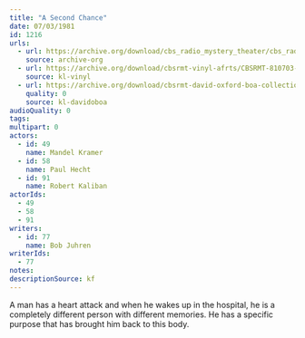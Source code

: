 ```yaml
---
title: "A Second Chance"
date: 07/03/1981
id: 1216
urls: 
  - url: https://archive.org/download/cbs_radio_mystery_theater/cbs_radio_mystery_theater-1201-1250.zip/cbs_radio_mystery_theater-1201-1250%2Fcbsrmt_1216_a_second_chance.mp3
    source: archive-org
  - url: https://archive.org/download/cbsrmt-vinyl-afrts/CBSRMT-810703-1216-A-Second-Chance_afrts.mp3
    source: kl-vinyl
  - url: https://archive.org/download/cbsrmt-david-oxford-boa-collection/CBSRMT-810703-1216-A-Second-Chance-(AFRTS)-(256-44)-{BoA}.mp3
    quality: 0
    source: kl-davidoboa
audioQuality: 0
tags: 
multipart: 0
actors:  
  - id: 49
    name: Mandel Kramer  
  - id: 58
    name: Paul Hecht  
  - id: 91
    name: Robert Kaliban
actorIds:  
  - 49  
  - 58  
  - 91
writers:  
  - id: 77
    name: Bob Juhren
writerIds:  
  - 77
notes: 
descriptionSource: kf
---
```

A man has a heart attack and when he wakes up in the hospital, he is a completely different person with different memories. He has a specific purpose that has brought him back to this body.